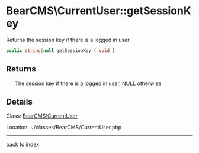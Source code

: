 # BearCMS\CurrentUser::getSessionKey

Returns the session key if there is a logged in user

```php
public string|null getSessionKey ( void )
```

## Returns

&nbsp;&nbsp;&nbsp;&nbsp;&nbsp;&nbsp;The session key if there is a logged in user, NULL otherwise

## Details

Class: [BearCMS\CurrentUser](bearcms.currentuser.class.md)

Location: ~/classes/BearCMS/CurrentUser.php

---

[back to index](index.md)

